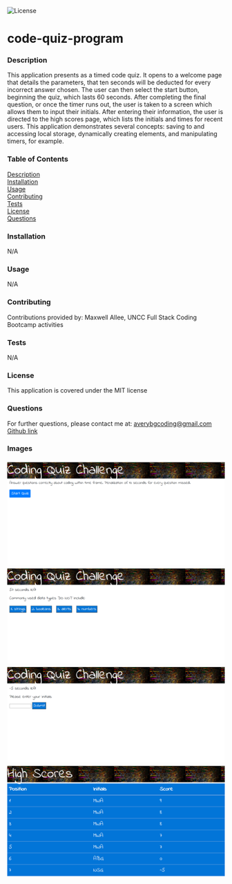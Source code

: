 
 ![License](https://img.shields.io/badge/license-MIT-red)


# code-quiz-program  


### Description  
This application presents as a timed code quiz. It opens to a welcome page that details the parameters, that ten seconds will be deducted for every incorrect answer chosen. The user can then select the start button, beginning the quiz, which lasts 60 seconds. After completing the final question, or once the timer runs out, the user is taken to a screen which allows them to input their initials. After entering their information, the user is directed to the high scores page, which lists the initials and times for recent users. This application demonstrates several concepts: saving to and accessing local storage, dynamically creating elements, and manipulating timers, for example. 


### Table of Contents  
[Description](#description)  
[Installation](#installation)  
[Usage](#usage)  
[Contributing](#contributing)  
[Tests](#tests)  
[License](#license)  
[Questions](#questions)  


### Installation  
N/A


### Usage  
N/A  


### Contributing  
Contributions provided by: Maxwell Allee, UNCC Full Stack Coding Bootcamp activities


### Tests  
N/A


### License  
This application is covered under the MIT license


### Questions  
For further questions, please contact me at:
averybgcoding@gmail.com  
[Github link](https://unchar.bootcampcontent.com/averyjbrown2/)  



### Images  
![Rendered Pages](./Assets/image1.png)  
![Rendered Pages](./Assets/image2.png)  
![Rendered Pages](./Assets/image3.png)  
![Rendered Pages](./Assets/image4.png)  
